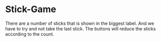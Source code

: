 # Stick-Game
There are a number of sticks that is shown in the biggest label. And we have to try and not take the last stick. The buttons will reduce the sticks according to the count.
